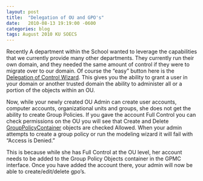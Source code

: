 ```yaml
---
layout: post
title:  "Delegation of OU and GPO's"
date:   2010-08-13 19:19:00 -0600
categories: blog
tags: August 2010 KU SOECS
---
```

Recently A department within the School wanted to leverage the capabilities that we currently provide many other departments. They currently run their own domain, and they needed the same amount of control if they were to migrate over to our domain. Of course the “easy” button here is the [Delegation of Control Wizard](http://technet.microsoft.com/en-us/magazine/2007.02.activedirectory.aspx). This gives you the ability to grant a user in your domain or another trusted domain the ability to administer all or a portion of the objects within an OU.

Now, while your newly created OU Admin can create user accounts, computer accounts, organizational units and groups, she does not get the ability to create Group Policies. If you gave the account Full Control you can check permissions on the OU you will see that Create and Delete [GroupPolicyContainer](http://technet.microsoft.com/en-us/windowsserver/cc817587.aspx) objects are checked Allowed. When your admin attempts to create a group policy or run the modeling wizard it will fail with “Access is Denied.”

This is because while she has Full Control at the OU level, her account needs to be added to the Group Policy Objects container in the GPMC interface. Once you have added the account there, your admin will now be able to create/edit/delete gpo’s.

